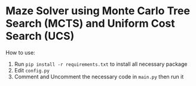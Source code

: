 # Maze Solver using Monte Carlo Tree Search (MCTS) and Uniform Cost Search (UCS)
How to use:
1. Run `pip install -r requirements.txt` to install all necessary package
2. Edit `config.py`
3. Comment and Uncomment the necessary code in `main.py` then run it
